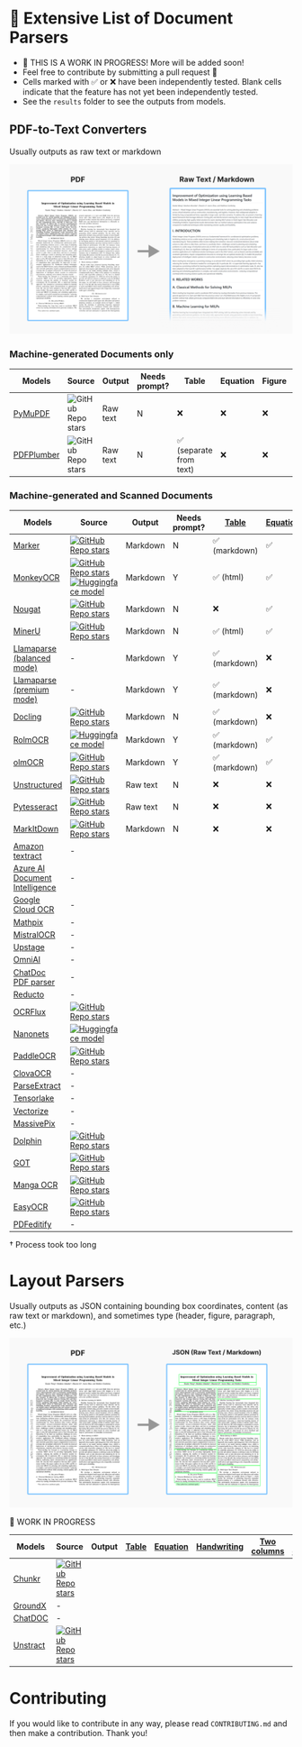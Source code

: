 # 📃 Extensive List of Document Parsers

- 🚧 THIS IS A WORK IN PROGRESS! More will be added soon!
- Feel free to contribute by submitting a pull request 🙏
- Cells marked with ✅ or ❌ have been independently tested. Blank cells indicate that the feature has not yet been independently tested.
- See the `results` folder to see the outputs from models.

## PDF-to-Text Converters

Usually outputs as raw text or markdown

![PDF-to-Text Converters](figures/pdf-to-text.png)

### Machine-generated Documents only

| Models                                                | Source                                                                                   | Output   | Needs prompt? | Table                   | Equation | Figure | Handwriting | Two columns | Multiple columns |
| ----------------------------------------------------- | ---------------------------------------------------------------------------------------- | -------- | ------------- | ----------------------- | -------- | ------ | ----------- | ----------- | ---------------- |
| [PyMuPDF](https://docling-project.github.io/docling/) | ![GitHub Repo stars](https://img.shields.io/github/stars/pymupdf/PyMuPDF?style=social)   | Raw text | N             | ❌                      | ❌       | ❌     | ❌          | ✅          | ❌               |
| [PDFPlumber](https://github.com/jsvine/pdfplumber)    | ![GitHub Repo stars](https://img.shields.io/github/stars/jsvine/pdfplumber?style=social) | Raw text | N             | ✅ (separate from text) | ❌       | ❌     | ❌          | ❌          | ❌               |

### Machine-generated and Scanned Documents

| Models                                                                                                            | Source                                                                                                                                                                                                                                                                           | Output   | Needs prompt? | [Table](https://github.com/GiftMungmeeprued/document-parsers-list/tree/main/results/table) | [Equation](https://github.com/GiftMungmeeprued/document-parsers-list/tree/main/results/equation) | [Handwriting](https://github.com/GiftMungmeeprued/document-parsers-list/tree/main/results/handwriting-cursive) | [Two columns](https://github.com/GiftMungmeeprued/document-parsers-list/tree/main/results/two-column) | [Multiple columns](https://github.com/GiftMungmeeprued/document-parsers-list/tree/main/results/multi-column) |
| ----------------------------------------------------------------------------------------------------------------- | -------------------------------------------------------------------------------------------------------------------------------------------------------------------------------------------------------------------------------------------------------------------------------- | -------- | ------------- | ------------------------------------------------------------------------------------------ | ------------------------------------------------------------------------------------------------ | -------------------------------------------------------------------------------------------------------------- | ----------------------------------------------------------------------------------------------------- | ------------------------------------------------------------------------------------------------------------ |
| [Marker](https://github.com/datalab-to/marker)                                                                    | [![GitHub Repo stars](https://img.shields.io/github/stars/datalab-to/marker?style=social)](https://github.com/datalab-to/marker)                                                                                                                                                 | Markdown | N             | ✅ (markdown)                                                                              | ✅                                                                                               | ✅                                                                                                             | ✅                                                                                                    | ❌                                                                                                           |
| [MonkeyOCR](https://github.com/Yuliang-Liu/MonkeyOCR)                                                             | [![GitHub Repo stars](https://img.shields.io/github/stars/Yuliang-Liu/MonkeyOCR?style=social)](https://github.com/Yuliang-Liu/MonkeyOCR) [![Huggingface model](https://img.shields.io/badge/%F0%9F%A4%97%20Hugging%20Face-Model-blue)](https://huggingface.co/echo840/MonkeyOCR) | Markdown | Y             | ✅ (html)                                                                                  | ✅                                                                                               | ✅                                                                                                             | ✅                                                                                                    | ✅                                                                                                           |
| [Nougat](https://facebookresearch.github.io/nougat/)                                                              | [![GitHub Repo stars](https://img.shields.io/github/stars/facebookresearch/nougat?style=social)](https://github.com/facebookresearch/nougat)                                                                                                                                     | Markdown | N             | ❌                                                                                         | ✅                                                                                               | ✅                                                                                                             | ✅                                                                                                    | ❌                                                                                                           |
| [MinerU](https://mineru.net/)                                                                                     | [![GitHub Repo stars](https://img.shields.io/github/stars/opendatalab/MinerU?style=social)](https://github.com/opendatalab/MinerU)                                                                                                                                               | Markdown | N             | ✅ (html)                                                                                  | ✅                                                                                               | ❌                                                                                                             | ✅                                                                                                    | ❌                                                                                                           |
| [Llamaparse (balanced mode)](https://docs.cloud.llamaindex.ai/llamaparse/presets_and_modes/advance_parsing_modes) | -                                                                                                                                                                                                                                                                                | Markdown | Y             | ✅ (markdown)                                                                              | ❌                                                                                               | ❌                                                                                                             | ✅                                                                                                    | ❌                                                                                                           |
| [Llamaparse (premium mode)](https://docs.cloud.llamaindex.ai/llamaparse/presets_and_modes/advance_parsing_modes)  | -                                                                                                                                                                                                                                                                                | Markdown | Y             | ✅ (markdown)                                                                              | ❌                                                                                               | ❌                                                                                                             | ✅                                                                                                    | ❌                                                                                                           |
| [Docling](https://docling-project.github.io/docling/)                                                             | [![GitHub Repo stars](https://img.shields.io/github/stars/docling-project/docling?style=social)](https://github.com/docling-project/docling)                                                                                                                                     | Markdown | N             | ✅ (markdown)                                                                              | ❌                                                                                               | ❌                                                                                                             | ✅                                                                                                    | ✅                                                                                                           |
| [RolmOCR](https://huggingface.co/reducto/RolmOCR)                                                                 | [![Huggingface model](https://img.shields.io/badge/%F0%9F%A4%97%20Hugging%20Face-Model-blue)](https://huggingface.co/reducto/RolmOCR)                                                                                                                                            | Markdown | Y             | ✅ (markdown)                                                                              | ✅                                                                                               | ✅                                                                                                             | ✅                                                                                                    | †                                                                                                            |
| [olmOCR](https://olmocr.allenai.org/)                                                                             | [![GitHub Repo stars](https://img.shields.io/github/stars/allenai/olmocr?style=social)](https://github.com/allenai/olmocr)                                                                                                                                                       | Markdown | Y             | ✅ (markdown)                                                                              | ✅                                                                                               | ✅                                                                                                             | ✅                                                                                                    | †                                                                                                            |
| [Unstructured](https://unstructured.io/)                                                                          | [![GitHub Repo stars](https://img.shields.io/github/stars/Unstructured-IO/unstructured?style=social)](https://github.com/Unstructured-IO/unstructured)                                                                                                                           | Raw text | N             | ❌                                                                                         | ❌                                                                                               | ❌                                                                                                             | ❌                                                                                                    | ✅                                                                                                           |
| [Pytesseract](https://pypi.org/project/pytesseract/)                                                              | [![GitHub Repo stars](https://img.shields.io/github/stars/madmaze/pytesseract?style=social)](https://github.com/madmaze/pytesseract)                                                                                                                                             | Raw text | N             | ❌                                                                                         | ❌                                                                                               | ❌                                                                                                             | ✅                                                                                                    | ✅                                                                                                           |
| [MarkItDown](https://github.com/microsoft/markitdown)                                                             | [![GitHub Repo stars](https://img.shields.io/github/stars/microsoft/markitdown?style=social)](https://github.com/microsoft/markitdown)                                                                                                                                           | Markdown | N             | ❌                                                                                         | ❌                                                                                               | ❌                                                                                                             | ✅                                                                                                    | ✅                                                                                                           |
| [Amazon textract](https://docs.aws.amazon.com/managedservices/latest/userguide/textract.html)                     | -                                                                                                                                                                                                                                                                                |          |               |                                                                                            |                                                                                                  |                                                                                                                |                                                                                                       |                                                                                                              |
| [Azure AI Document Intelligence](https://azure.microsoft.com/en-us/products/ai-services/ai-document-intelligence) | -                                                                                                                                                                                                                                                                                |          |               |                                                                                            |                                                                                                  |                                                                                                                |                                                                                                       |                                                                                                              |
| [Google Cloud OCR](https://cloud.google.com/document-ai/docs/enterprise-document-ocr)                             | -                                                                                                                                                                                                                                                                                |          |               |                                                                                            |                                                                                                  |                                                                                                                |                                                                                                       |                                                                                                              |
| [Mathpix](https://mathpix.com/convert)                                                                            | -                                                                                                                                                                                                                                                                                |          |               |                                                                                            |                                                                                                  |                                                                                                                |                                                                                                       |                                                                                                              |
| [MistralOCR](https://mistral.ai/news/mistral-ocr)                                                                 | -                                                                                                                                                                                                                                                                                |          |               |                                                                                            |                                                                                                  |                                                                                                                |                                                                                                       |                                                                                                              |
| [Upstage](https://www.upstage.ai/products/document-parse)                                                         | -                                                                                                                                                                                                                                                                                |          |               |                                                                                            |                                                                                                  |                                                                                                                |                                                                                                       |                                                                                                              |
| [OmniAI](https://getomni.ai/)                                                                                     | -                                                                                                                                                                                                                                                                                |          |               |                                                                                            |                                                                                                  |                                                                                                                |                                                                                                       |                                                                                                              |
| [ChatDoc PDF parser](https://pdfparser.io/)                                                                       | -                                                                                                                                                                                                                                                                                |          |               |                                                                                            |                                                                                                  |                                                                                                                |                                                                                                       |                                                                                                              |
| [Reducto](https://app.reducto.ai/)                                                                                | -                                                                                                                                                                                                                                                                                |          |               |                                                                                            |                                                                                                  |                                                                                                                |                                                                                                       |                                                                                                              |
| [OCRFlux](https://ocrflux.pdfparser.io/#/)                                                                        | [![GitHub Repo stars](https://img.shields.io/github/stars/chatdoc-com/OCRFlux?style=social)](https://github.com/chatdoc-com/OCRFlux)                                                                                                                                             |          |               |                                                                                            |                                                                                                  |                                                                                                                |                                                                                                       |                                                                                                              |
| [Nanonets](https://nanonets.com/research/nanonets-ocr-s/)                                                         | [![Huggingface model](https://img.shields.io/badge/%F0%9F%A4%97%20Hugging%20Face-Model-blue)](https://huggingface.co/nanonets/Nanonets-OCR-s)                                                                                                                                    |          |               |                                                                                            |                                                                                                  |                                                                                                                |                                                                                                       |                                                                                                              |
| [PaddleOCR](https://paddlepaddle.github.io/PaddleOCR/latest/en/index.html)                                        | [![GitHub Repo stars](https://img.shields.io/github/stars/PaddlePaddle/PaddleOCR?style=social)](https://github.com/PaddlePaddle/PaddleOCR)                                                                                                                                       |          |               |                                                                                            |                                                                                                  |                                                                                                                |                                                                                                       |                                                                                                              |
| [ClovaOCR](https://api.ncloud-docs.com/docs/en/ai-application-service-ocr)                                        | -                                                                                                                                                                                                                                                                                |          |               |                                                                                            |                                                                                                  |                                                                                                                |                                                                                                       |                                                                                                              |
| [ParseExtract](https://parseextract.com/)                                                                         | -                                                                                                                                                                                                                                                                                |          |               |                                                                                            |                                                                                                  |                                                                                                                |                                                                                                       |                                                                                                              |
| [Tensorlake](https://www.tensorlake.ai/)                                                                          | -                                                                                                                                                                                                                                                                                |          |               |                                                                                            |                                                                                                  |                                                                                                                |                                                                                                       |                                                                                                              |
| [Vectorize](https://docs.vectorize.io/developer-guides/api-clients/extraction/extract-pdf-data-using-iris/)       | -                                                                                                                                                                                                                                                                                |          |               |                                                                                            |                                                                                                  |                                                                                                                |                                                                                                       |                                                                                                              |
| [MassivePix](https://www.bibcit.com/en/massivepix)                                                                | -                                                                                                                                                                                                                                                                                |          |               |                                                                                            |                                                                                                  |                                                                                                                |                                                                                                       |                                                                                                              |
| [Dolphin](https://github.com/bytedance/Dolphin)                                                                   | [![GitHub Repo stars](https://img.shields.io/github/stars/bytedance/Dolphin?style=social)](https://github.com/bytedance/Dolphin)                                                                                                                                                 |          |               |                                                                                            |                                                                                                  |                                                                                                                |                                                                                                       |                                                                                                              |
| [GOT](https://github.com/Ucas-HaoranWei/GOT-OCR2.0)                                                               | [![GitHub Repo stars](https://img.shields.io/github/stars/Ucas-HaoranWei/GOT-OCR2.0?style=social)](https://github.com/Ucas-HaoranWei/GOT-OCR2.0)                                                                                                                                 |          |               |                                                                                            |                                                                                                  |                                                                                                                |                                                                                                       |                                                                                                              |
| [Manga OCR](https://github.com/kha-white/manga-ocr)                                                               | [![GitHub Repo stars](https://img.shields.io/github/stars/kha-white/manga-ocr?style=social)](https://github.com/kha-white/manga-ocr)                                                                                                                                             |          |               |                                                                                            |                                                                                                  |                                                                                                                |                                                                                                       |                                                                                                              |
| [EasyOCR](https://github.com/JaidedAI/EasyOCR)                                                                    | [![GitHub Repo stars](https://img.shields.io/github/stars/JaidedAI/EasyOCR?style=social)](https://github.com/JaidedAI/EasyOCR)                                                                                                                                                   |          |               |                                                                                            |                                                                                                  |                                                                                                                |                                                                                                       |                                                                                                              |
| [PDFeditify](https://pdfeditify.com/ocr-pdf)                                                                      | -                                                                                                                                                                                                                                                                                |          |               |                                                                                            |                                                                                                  |                                                                                                                |                                                                                                       |                                                                                                              |

† Process took too long

# Layout Parsers

Usually outputs as JSON containing bounding box coordinates, content (as raw text or markdown), and sometimes type (header, figure, paragraph, etc.)

![Layout Parsers](figures/pdf-to-layout.png)

🚧 WORK IN PROGRESS

| Models                                                      | Source                                                                                                                                 | Output | [Table](https://github.com/GiftMungmeeprued/document-parsers-list/tree/main/results/table) | [Equation](https://github.com/GiftMungmeeprued/document-parsers-list/tree/main/results/equation) | [Handwriting](https://github.com/GiftMungmeeprued/document-parsers-list/tree/main/results/handwriting-cursive) | [Two columns](https://github.com/GiftMungmeeprued/document-parsers-list/tree/main/results/two-column) | [Multiple columns](https://github.com/GiftMungmeeprued/document-parsers-list/tree/main/results/multi-column) |
| ----------------------------------------------------------- | -------------------------------------------------------------------------------------------------------------------------------------- | ------ | ------------------------------------------------------------------------------------------ | ------------------------------------------------------------------------------------------------ | -------------------------------------------------------------------------------------------------------------- | ----------------------------------------------------------------------------------------------------- | ------------------------------------------------------------------------------------------------------------ |
| [Chunkr](https://chunkr.ai/)                                | [![GitHub Repo stars](https://img.shields.io/github/stars/lumina-ai-inc/chunkr?style=social)](https://github.com/lumina-ai-inc/chunkr) |        |                                                                                            |                                                                                                  |                                                                                                                |                                                                                                       |                                                                                                              |
| [GroundX](https://www.eyelevel.ai/product/groundx-platform) | -                                                                                                                                      |        |                                                                                            |                                                                                                  |                                                                                                                |                                                                                                       |                                                                                                              |
| [ChatDOC](https://pdfparser.io/)                            | -                                                                                                                                      |        |                                                                                            |                                                                                                  |                                                                                                                |                                                                                                       |                                                                                                              |
| [Unstract](https://unstract.com/)                           | [![GitHub Repo stars](https://img.shields.io/github/stars/Zipstack/unstract?style=social)](https://github.com/Zipstack/unstract)       |        |                                                                                            |                                                                                                  |                                                                                                                |                                                                                                       |                                                                                                              |

# Contributing

If you would like to contribute in any way, please read `CONTRIBUTING.md` and then make a contribution. Thank you!
